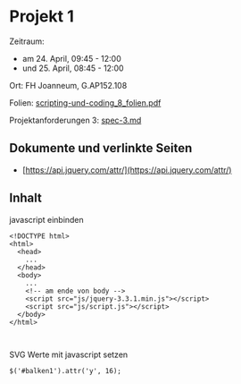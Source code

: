 Projekt 1
=========

Zeitraum:
 - am 24. April, 09:45 - 12:00
 - und 25. April, 08:45 - 12:00

Ort: FH Joanneum, G.AP152.108

Folien: [scripting-und-coding_8_folien.pdf](scripting-und-coding_8_folien.pdf)

Projektanforderungen 3: [spec-3.md](spec-3.md)


Dokumente und verlinkte Seiten
------------------------------

 - [https://api.jquery.com/attr/](https://api.jquery.com/attr/)


Inhalt
------


javascript einbinden

```
<!DOCTYPE html>
<html>
  <head>
    ...
  </head>
  <body>
    ...
    <!-- am ende von body -->
    <script src="js/jquery-3.3.1.min.js"></script>
    <script src="js/script.js"></script>
  </body>
</html>



```


SVG Werte mit javascript setzen

`$('#balken1').attr('y', 16);`
